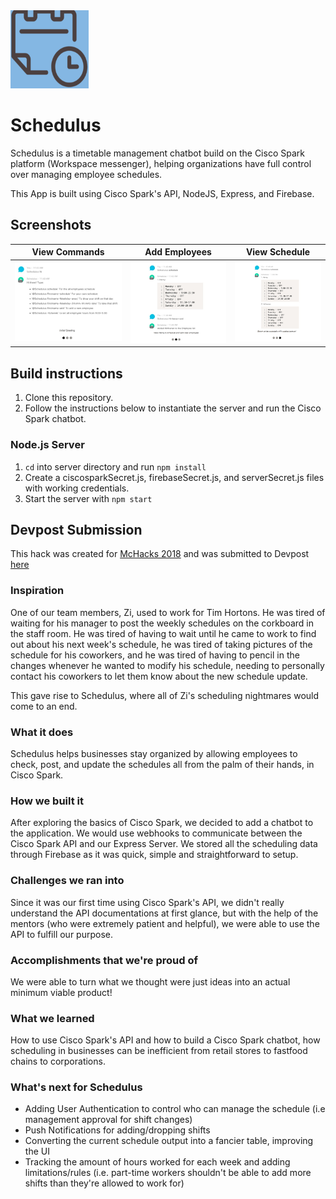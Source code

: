 <img src="./screenshots/logo.png" width="125" height="125" />

# Schedulus

Schedulus is a timetable management chatbot build on the Cisco Spark platform (Workspace messenger), helping organizations have full control over managing employee schedules.

This App is built using Cisco Spark's API, NodeJS, Express, and Firebase.

## Screenshots

| View Commands | Add Employees | View Schedule |
|:-------------:|:-------------:|:-------------:|
| <img src='./screenshots/commands.png' width='300' alt='Commands' /> | <img src='./screenshots/schedule1.png' width='260' alt='Add Employees' /> | <img src='./screenshots/schedule2.png' width='240' alt='Schedule' /> |


## Build instructions

1. Clone this repository.
2. Follow the instructions below to instantiate the server and run the Cisco Spark chatbot.

### Node.js Server

1. `cd` into server directory and run `npm install`
2. Create a ciscosparkSecret.js, firebaseSecret.js, and serverSecret.js files with working credentials.
5. Start the server with `npm start`


## Devpost Submission

This hack was created for [McHacks 2018](https://mchacks.ca) and was submitted to Devpost [here](https://devpost.com/software/schedulus)

### Inspiration

One of our team members, Zi, used to work for Tim Hortons. He was tired of waiting for his manager to post the weekly schedules on the corkboard in the staff room. He was tired of having to wait until he came to work to find out about his next week's schedule, he was tired of taking pictures of the schedule for his coworkers, and he was tired of having to pencil in the changes whenever he wanted to modify his schedule, needing to personally contact his coworkers to let them know about the new schedule update.

This gave rise to Schedulus, where all of Zi's scheduling nightmares would come to an end.

### What it does

Schedulus helps businesses stay organized by allowing employees to check, post, and update the schedules all from the palm of their hands, in Cisco Spark.

### How we built it

After exploring the basics of Cisco Spark, we decided to add a chatbot to the application. We would use webhooks to communicate between the Cisco Spark API and our Express Server. We stored all the scheduling data through Firebase as it was quick, simple and straightforward to setup.

### Challenges we ran into

Since it was our first time using Cisco Spark's API, we didn't really understand the API documentations at first glance, but with the help of the mentors (who were extremely patient and helpful), we were able to use the API to fulfill our purpose.

### Accomplishments that we're proud of

We were able to turn what we thought were just ideas into an actual minimum viable product!

### What we learned

How to use Cisco Spark's API and how to build a Cisco Spark chatbot, how scheduling in businesses can be inefficient from retail stores to fastfood chains to corporations.

### What's next for Schedulus

* Adding User Authentication to control who can manage the schedule (i.e management approval for shift changes)
* Push Notifications for adding/dropping shifts
* Converting the current schedule output into a fancier table, improving the UI
* Tracking the amount of hours worked for each week and adding limitations/rules (i.e. part-time workers shouldn't be able to add more shifts than they're allowed to work for)
